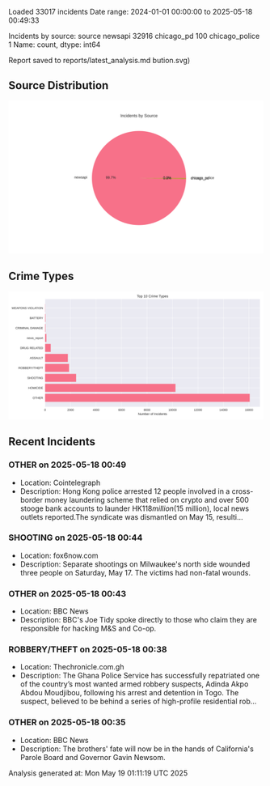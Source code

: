 
Loaded 33017 incidents
Date range: 2024-01-01 00:00:00 to 2025-05-18 00:49:33

Incidents by source:
source
newsapi           32916
chicago_pd          100
chicago_police        1
Name: count, dtype: int64

Report saved to reports/latest_analysis.md
bution.svg)

## Source Distribution
![Source Distribution](images/source_distribution.svg)

## Crime Types
![Crime Types](images/crime_types.svg)

## Recent Incidents

### OTHER on 2025-05-18 00:49
- Location: Cointelegraph
- Description: Hong Kong police arrested 12 people involved in a cross-border money laundering scheme that relied on crypto and over 500 stooge bank accounts to launder HK$118 million ($15 million), local news outlets reported.The syndicate was dismantled on May 15, resulti…


### SHOOTING on 2025-05-18 00:44
- Location: fox6now.com
- Description: Separate shootings on Milwaukee's north side wounded three people on Saturday, May 17. The victims had non-fatal wounds.


### OTHER on 2025-05-18 00:43
- Location: BBC News
- Description: BBC's Joe Tidy spoke directly to those who claim they are responsible for hacking M&S and Co-op.


### ROBBERY/THEFT on 2025-05-18 00:38
- Location: Thechronicle.com.gh
- Description: The Ghana Police Service has successfully repatriated one of the country’s most wanted armed robbery suspects, Adinda Akpo Abdou Moudjibou, following his arrest and detention in Togo. The suspect, believed to be behind a series of high-profile residential rob…


### OTHER on 2025-05-18 00:35
- Location: BBC News
- Description: The brothers' fate will now be in the hands of California's Parole Board and Governor Gavin Newsom.

Analysis generated at: Mon May 19 01:11:19 UTC 2025
